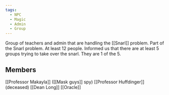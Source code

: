 ```yaml
---
tags:
  - NPC
  - Magic
  - Admin
  - Group
---
```

Group of teachers and admin that are handling the [[Snarl]] problem. Part of the Snarl problem.
At least 12 people.
Informed us that there are at least 5 groups trying to take over the snarl. They are 1 of the 5.

## Members
[[Professor Makayla]] ([[Mask guys]] spy)
[[Professor Huffdinger]] (deceased)
[[Dean Long]]
[[Oracle]]
